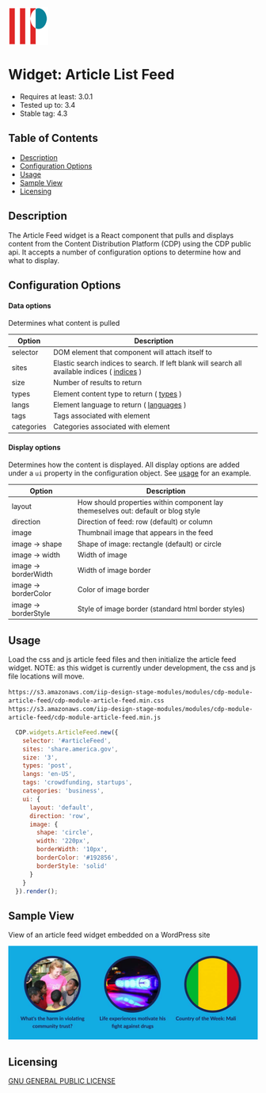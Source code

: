 ![Logo of the project](./src/assets/iip_logo.png)

# Widget: Article List Feed

* Requires at least: 3.0.1
* Tested up to: 3.4
* Stable tag: 4.3

## Table of Contents

- [Description](#description)
- [Configuration Options](#configuration-options)
- [Usage](#usage)
- [Sample View](#sample-view)
- [Licensing](#licensing)

## Description

The Article Feed widget is a React component that pulls and displays content from the Content Distribution Platform (CDP) using the CDP public api. It accepts a number of configuration options to determine how and what to display.  

## Configuration Options

#### Data options
Determines what content is pulled

| Option | Description |
| ------ | ----------- |
| selector   | DOM element that component will attach itself to |
| sites | Elastic search indices to search. If left blank will search all available indices ( [indices](#indices) ) |
| size    | Number of results to return |
| types   | Element content type to return ( [types](#types) ) |
| langs | Element language to return ( [languages](#langs) ) |
| tags    |  Tags associated with element |
| categories   | Categories associated with element |


#### Display options
Determines how the content is displayed. All display options are added under a `ui` property in the configuration object. See [usage](#usage) for an example.

| Option | Description |
| ------ | ----------- |
| layout    | How should properties within component lay themeselves out: default or blog style |
| direction | Direction of feed: row (default) or column |
| image     | Thumbnail image that appears in the feed |
| image -> shape | Shape of image: rectangle (default) or circle |
| image -> width | Width of image |
| image -> borderWidth |  Width of image border |
| image -> borderColor | Color of image border |
| image -> borderStyle | Style of image border (standard html border styles) |

## Usage

Load the css and js article feed files and then initialize the article feed widget. NOTE: as this widget is currently under development, the css and js file locations will move.

`https://s3.amazonaws.com/iip-design-stage-modules/modules/cdp-module-article-feed/cdp-module-article-feed.min.css`
`https://s3.amazonaws.com/iip-design-stage-modules/modules/cdp-module-article-feed/cdp-module-article-feed.min.js`

```js
  CDP.widgets.ArticleFeed.new({
    selector: '#articleFeed',
    sites: 'share.america.gov',
    size: '3',
    types: 'post',
    langs: 'en-US',
    tags: 'crowdfunding, startups',
    categories: 'business',  
    ui: {
      layout: 'default',
      direction: 'row',
      image: {
        shape: 'circle',
        width: '220px',
        borderWidth: '10px',             
        borderColor: '#192856',
        borderStyle: 'solid'
      }
    }
  }).render();
```

## Sample View
View of an article feed widget embedded on a WordPress site

![CDP Embedded Article Feed](cdp-article-feed.jpg)

## Licensing
[GNU GENERAL PUBLIC LICENSE](./LICENSE)
